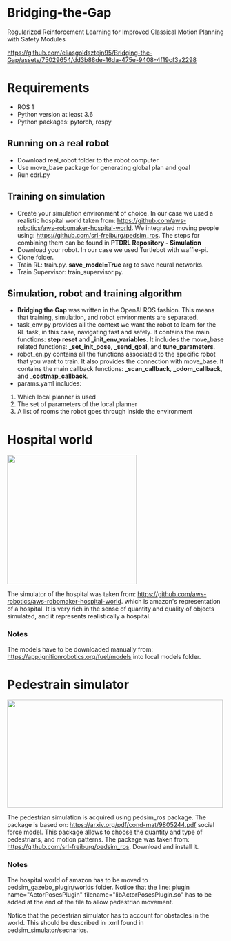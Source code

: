 # Bridging-the-Gap
Regularized Reinforcement Learning for Improved Classical Motion Planning with Safety Modules


https://github.com/eliasgoldsztejn95/Bridging-the-Gap/assets/75029654/dd3b88de-16da-475e-9408-4f19cf3a2298

# Requirements

 - ROS 1
 - Python version at least 3.6
 - Python packages: pytorch, rospy

## Running on a real robot


 - Download real_robot folder to the robot computer
 - Use move_base package for generating global plan and goal
 - Run cdrl.py


## Training on simulation
- Create your simulation environment of choice. In our case we used a realistic hospital world taken from: https://github.com/aws-robotics/aws-robomaker-hospital-world. We integrated moving people using: https://github.com/srl-freiburg/pedsim_ros. The steps for combining them can be found in **PTDRL Repository - Simulation**
- Download your robot. In our case we used Turtlebot with waffle-pi.
- Clone folder. 
- Train RL: train.py.  **save_model=True** arg to save neural networks.
- Train Supervisor: train_supervisor.py.

## Simulation, robot and training algorithm
- **Bridging the Gap** was written in the OpenAI ROS fashion. This means that training, simulation, and robot environments are separated.
- task_env.py provides all the context we want the robot to learn for the RL task, in this case, navigating fast and safely. It contains the main functions: **step** **reset** and **_init_env_variables**. It includes the move_base related functions: **_set_init_pose**, **_send_goal**, and **tune_parameters**.
- robot_en.py contains all the functions associated to the specific robot that you want to train. It also provides the connection with move_base. It contains the main callback functions: **_scan_callback**, **_odom_callback**, and **_costmap_callback**. 
- params.yaml includes:
1. Which local planner is used
2. The set of parameters of the local planner
3. A list of rooms the robot goes through inside the environment

# Hospital world
<img src="https://user-images.githubusercontent.com/75029654/166143327-e4caf24c-6b8a-4629-9f03-982de54fe37e.png" width="300" height="300">

The simulator of the hospital was taken from: https://github.com/aws-robotics/aws-robomaker-hospital-world.
which is amazon's representation of a hospital. It is very rich in the sense of quantity and quality of objects simulated, and it represents 
realistically a hospital.

### Notes
The models have to be downloaded manually from: https://app.ignitionrobotics.org/fuel/models into local models folder.

# Pedestrain simulator
<img src="https://user-images.githubusercontent.com/75029654/166143081-f978b80b-680e-4c15-87a3-a95c89352896.png" width="500" height="250">

The pedestrian simulation is acquired using pedsim_ros package. The package is based on: https://arxiv.org/pdf/cond-mat/9805244.pdf social force model.
This package allows to choose the quantity and type of pedestrians, and motion patterns. The package was taken from: https://github.com/srl-freiburg/pedsim_ros. Download and 
install it.

### Notes
The hospital world of amazon has to be moved to pedsim_gazebo_plugin/worlds folder. Notice that the line: plugin name="ActorPosesPlugin" filename="libActorPosesPlugin.so"
has to be added at the end of the file to allow pedestrian movement.
  
Notice that the pedestrian simulator has to account for obstacles in the world. This should be described in <scenario>.xml found in pedsim_simulator/secnarios.
